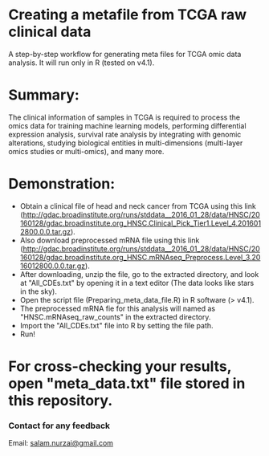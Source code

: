 # Creating a metafile from TCGA raw clinical data
A step-by-step workflow for generating meta files for TCGA omic data analysis. It will run only in R (tested on v4.1).

# Summary:
The clinical information of samples in TCGA is required to process the omics data for training machine learning models, performing differential expression analysis, survival rate analysis by integrating with genomic alterations, studying biological entities in multi-dimensions (multi-layer omics studies or multi-omics), and many more.

# Demonstration:
* Obtain a clinical file of head and neck cancer from TCGA using this link (http://gdac.broadinstitute.org/runs/stddata__2016_01_28/data/HNSC/20160128/gdac.broadinstitute.org_HNSC.Clinical_Pick_Tier1.Level_4.2016012800.0.0.tar.gz).
* Also download preprocessed mRNA file using this link (http://gdac.broadinstitute.org/runs/stddata__2016_01_28/data/HNSC/20160128/gdac.broadinstitute.org_HNSC.mRNAseq_Preprocess.Level_3.2016012800.0.0.tar.gz).
* After downloading, unzip the file, go to the extracted directory, and look at "All_CDEs.txt" by opening it in a text editor (The data looks like stars in the sky).
* Open the script file (Preparing_meta_data_file.R) in R software (> v4.1). 
* The preprocessed mRNA fie for this analysis will named as "HNSC.mRNAseq_raw_counts" in the extracted directory. 
* Import the "All_CDEs.txt" file into R by setting the file path.
* Run!

# For cross-checking your results, open "meta_data.txt" file stored in this repository.

### Contact for any feedback
Email: salam.nurzai@gmail.com
